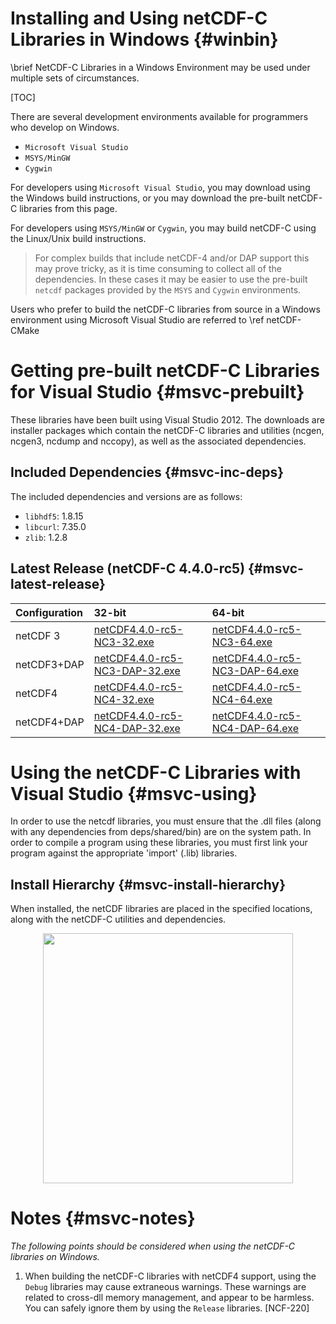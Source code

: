 Installing and Using netCDF-C Libraries in Windows {#winbin}
==================================================

\brief NetCDF-C Libraries in a Windows Environment may be used under multiple sets of circumstances.

[TOC]

There are several development environments available for programmers who develop on Windows.

* `Microsoft Visual Studio `
* `MSYS/MinGW`
* `Cygwin`

For developers using `Microsoft Visual Studio`, you may download using the Windows build instructions, or you may download the pre-built netCDF-C libraries from this page.

For developers using `MSYS/MinGW` or `Cygwin`, you may build netCDF-C using the Linux/Unix build instructions.

> For complex builds that include netCDF-4 and/or DAP support this may prove tricky, as it is time consuming to collect all of the dependencies.  In these cases it may be easier to use the pre-built `netcdf` packages provided by the `MSYS` and `Cygwin` environments.

Users who prefer to build the netCDF-C libraries from source in a Windows environment using Microsoft Visual Studio are referred to \ref netCDF-CMake

# Getting pre-built netCDF-C Libraries for Visual Studio {#msvc-prebuilt}

These libraries have been built using Visual Studio 2012.  The downloads are installer packages which contain the netCDF-C libraries and utilities (ncgen, ncgen3, ncdump and nccopy), as well as the associated dependencies.


## Included Dependencies {#msvc-inc-deps}

The included dependencies and versions are as follows:

* `libhdf5`: 1.8.15
* `libcurl`: 7.35.0
* `zlib`:    1.2.8

## Latest Release (netCDF-C 4.4.0-rc5) {#msvc-latest-release}

Configuration		| 32-bit 						| 64-bit |
:-------------------|:--------							|:-------|
netCDF 3		| [netCDF4.4.0-rc5-NC3-32.exe][r1]		| [netCDF4.4.0-rc5-NC3-64.exe][r6]
netCDF3+DAP		| [netCDF4.4.0-rc5-NC3-DAP-32.exe][r2]	| [netCDF4.4.0-rc5-NC3-DAP-64.exe][r6]
netCDF4			| [netCDF4.4.0-rc5-NC4-32.exe][r3]		| [netCDF4.4.0-rc5-NC4-64.exe][r7]
netCDF4+DAP		| [netCDF4.4.0-rc5-NC4-DAP-32.exe][r4]	| [netCDF4.4.0-rc5-NC4-DAP-64.exe][r8]

# Using the netCDF-C Libraries with Visual Studio {#msvc-using}

In order to use the netcdf libraries, you must ensure that the .dll files (along with any dependencies from deps/shared/bin) are on the system path. In order to compile a program using these libraries, you must first link your program against the appropriate 'import' (.lib) libraries.

## Install Hierarchy {#msvc-install-hierarchy}

When installed, the netCDF libraries are placed in the specified locations, along with the netCDF-C utilities and dependencies.

<center>
<IMG SRC="InstallTreeWindows.png" width="400"/>
</center>

# Notes {#msvc-notes}

*The following points should be considered when using the netCDF-C libraries on Windows.*

1. When building the netCDF-C libraries with netCDF4 support, using the `Debug` libraries may cause extraneous warnings. These warnings are related to cross-dll memory management, and appear to be harmless. You can safely ignore them by using the `Release` libraries. [NCF-220]


[r1]: http://www.unidata.ucar.edu/downloads/netcdf/ftp/netCDF4.4.0-rc5-NC3-32.exe
[r2]: http://www.unidata.ucar.edu/downloads/netcdf/ftp/netCDF4.4.0-rc5-NC3-DAP-32.exe
[r3]: http://www.unidata.ucar.edu/downloads/netcdf/ftp/netCDF4.4.0-rc5-NC4-32.exe
[r4]: http://www.unidata.ucar.edu/downloads/netcdf/ftp/netCDF4.4.0-rc5-NC4-DAP-32.exe
[r6]: http://www.unidata.ucar.edu/downloads/netcdf/ftp/netCDF4.4.0-rc5-NC3-64.exe
[r6]: http://www.unidata.ucar.edu/downloads/netcdf/ftp/netCDF4.4.0-rc5-NC3-DAP-64.exe
[r7]: http://www.unidata.ucar.edu/downloads/netcdf/ftp/netCDF4.4.0-rc5-NC4-64.exe
[r8]: http://www.unidata.ucar.edu/downloads/netcdf/ftp/netCDF4.4.0-rc5-NC4-DAP-64.exe

